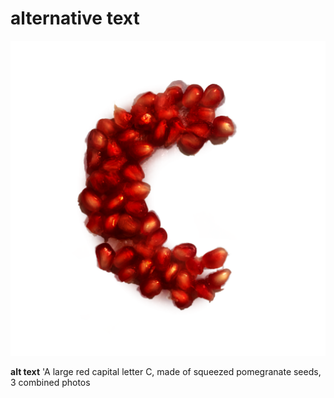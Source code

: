 # alternative text

![alternative text.](Letter-C.png)

**alt text** 'A large red capital letter C, made of squeezed pomegranate seeds, 3 combined photos
